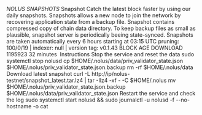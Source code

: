 *NOLUS SNAPSHOTS*
Snapshot
Catch the latest block faster by using our daily snapshots.
Snapshots allows a new node to join the network by recovering application state from a backup file. Snapshot contains compressed copy of chain data directory. To keep backup files as small as plausible, snapshot server is periodically beeing state-synced.
Snapshots are taken automatically every 6 hours starting at 03:15 UTC
pruning: 100/0/19 | indexer: null | version tag: v0.1.43
BLOCK
AGE
DOWNLOAD
1195923
32 minutes
​​
Instructions
Stop the service and reset the data
sudo systemctl stop nolusd
cp $HOME/.nolus/data/priv_validator_state.json $HOME/.nolus/priv_validator_state.json.backup
rm -rf $HOME/.nolus/data
Download latest snapshot
curl -L http://ip/nolus-testnet/snapshot_latest.tar.lz4 | tar -Ilz4 -xf - -C $HOME/.nolus
mv $HOME/.nolus/priv_validator_state.json.backup $HOME/.nolus/data/priv_validator_state.json
Restart the service and check the log
sudo systemctl start nolusd && sudo journalctl -u nolusd -f --no-hostname -o cat
